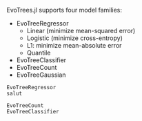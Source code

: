 EvoTrees.jl supports four model families:
- EvoTreeRegressor
    - Linear (minimize mean-squared error)
    - Logistic (minimize cross-entropy)
    - L1: minimize mean-absolute error
    - Quantile
- EvoTreeClassifier
- EvoTreeCount
- EvoTreeGaussian

```@docs
EvoTreeRegressor
salut
```

```@docs
EvoTreeCount
EvoTreeClassifier
```